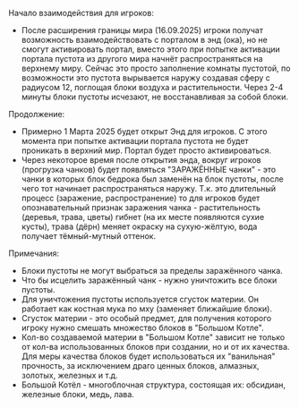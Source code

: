 Начало взаимодействия для игроков:
 - После расширения границы мира (16.09.2025) игроки получат возможность взаимодействовать с порталом в энд (ока), но не смогут активировать портал, вместо этого при попытке активации портала пустота из другого мира начнёт распространяться на верхнему миру. Сейчас это просто заполнение комнаты пустотой, по возможности это пустота вырывается наружу создавая сферу с радиусом 12, поглощая блоки воздуха и растительности. Через 2-4 минуты блоки пустоты исчезают, не восстанавливая за собой блоки.

Продолжение:
 - Примерно 1 Марта 2025 будет открыт Энд для игроков. С этого момента при попытке активации портала пустота не будет проникать в верхний мир. Портал будет просто активироваться.
 - Через некоторое время после открытия энда, вокруг игроков (прогрузка чанков) будет появляться "ЗАРАЖЁННЫЕ чанки" - это чанки в которых блок бедрока был заменён на блок пустоты, после чего тот начинает распространяться наружу. Т.к. это длительный процесс (заражение, распространение) то для игроков будет опознавательный признак заражения чанка - растительность (деревья, трава, цветы) гибнет (на их месте появляются сухие кусты), трава (дёрн) меняет окраску на сухую-жёлтую, вода получает тёмный-мутный оттенок.

Примечания:
 - Блоки пустоты не могут выбраться за пределы заражённого чанка.
 - Что бы исцелить заражённый чанк - нужно уничтожить все блоки пустоты.
 - Для уничтожения пустоты используется сгусток материи. Он работает как костная мука по мху (заменяет ближайшие блоки).
 - Сгусток материи - это особый предмет, для получения которого игроку нужно смешать множество блоков в "Большом Котле".
 - Кол-во создаваемой материи в "Большом Котле" зависит не только от кол-ва использованных блоков при создании, но и от их качества. Для меры качества блоков будет использоваться их "ванильная" прочность, за исключением драго ценных блоков, алмазных, золотых, железных и т.д.
 - Большой Котёл - многоблочная структура, состоящая их: обсидиан, железные блоки, медь, лава.